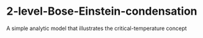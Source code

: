 # 2-level-Bose-Einstein-condensation
A simple analytic model that illustrates the critical-temperature concept
